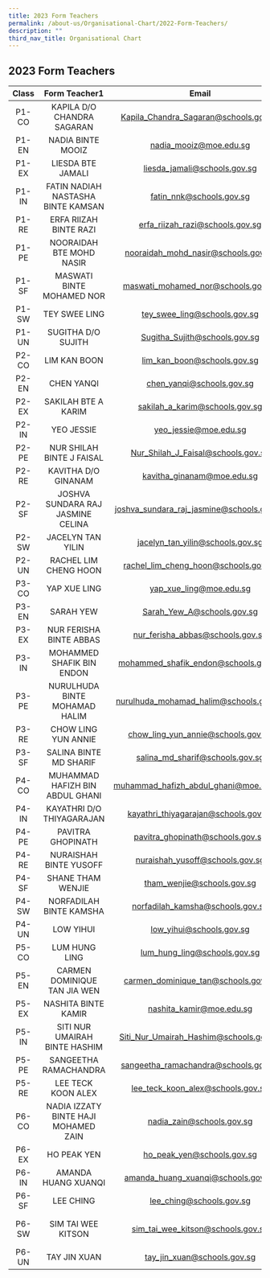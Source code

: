 ```yaml
---
title: 2023 Form Teachers
permalink: /about-us/Organisational-Chart/2022-Form-Teachers/
description: ""
third_nav_title: Organisational Chart
---
```


## 2023 Form Teachers

|  Class |             Form Teacher1            |                   Email                   |              Form Teacher2              |                    Email                   |
|:------:|:------------------------------------:|:-----------------------------------------:|:---------------------------------------:|:------------------------------------------:|
|  P1-CO |      KAPILA D/O CHANDRA SAGARAN      |   Kapila_Chandra_Sagaran@schools.gov.sg   |           TAN YEN LIN JESSICA           |     tan_yen_lin_jessica@schools.gov.sg     |
|  P1-EN |           NADIA BINTE MOOIZ          |           nadia_mooiz@moe.edu.sg          |                 CHEN WEI                |           Chen_Wei@schools.gov.sg          |
|  P1-EX |           LIESDA BTE JAMALI          |        liesda_jamali@schools.gov.sg       |            GOH MEI JUAN JEAN            |      goh_mei_juan_jean@schools.gov.sg      |
|  P1-IN |  FATIN NADIAH NASTASHA BINTE KAMSAN  |          fatin_nnk@schools.gov.sg         |           LIN WEIHENG, VICTOR           |      Lin_Weiheng_Victor@schools.gov.sg     |
|  P1-RE |        ERFA RIIZAH BINTE RAZI        |      erfa_riizah_razi@schools.gov.sg      |                CHIA JAEL                |          chia_jael@schools.gov.sg          |
|  P1-PE |       NOORAIDAH BTE MOHD NASIR       |     nooraidah_mohd_nasir@schools.gov.sg   |                LU QIULING               |         lu_qiuling@schools.gov.sg          |
|  P1-SF |       MASWATI BINTE MOHAMED NOR      |     maswati_mohamed_nor@schools.gov.sg    |         NUR FADHILLAH BINTE MUSA        |      Nur_fadhillah_MUSA@schools.gov.sg     |
|  P1-SW |             TEY SWEE LING            |        tey_swee_ling@schools.gov.sg       |           MAZLENNY BTE MOSRAN           |       mazlenny_mosran@schools.gov.sg       |
|  P1-UN |          SUGITHA D/O SUJITH          |       Sugitha_Sujith@schools.gov.sg       |               SIM JIAK HO               |         sim_jiak_ho@schools.gov.sg         |
|  P2-CO |             LIM KAN BOON             |        lim_kan_boon@schools.gov.sg        |                SARAH YEW                |         Sarah_Yew_A@schools.gov.sg         |
|  P2-EN |              CHEN YANQI              |         chen_yanqi@schools.gov.sg         |           ROHANI BTE AHMAD ASI          |       rohani_ahmad_asi@schools.gov.sg      |
|  P2-EX |          SAKILAH BTE A KARIM         |       sakilah_a_karim@schools.gov.sg      |             AW JIA YU EUNICE            |       aw_jia_yu_eunice@schools.gov.sg      |
|  P2-IN |              YEO JESSIE              |           yeo_jessie@moe.edu.sg           |              ONG SIEW LIAN              |        ong_siew_lian@schools.gov.sg        |
|  P2-PE |       NUR SHILAH BINTE J FAISAL      |     Nur_Shilah_J_Faisal@schools.gov.sg    |            DAVID TEO KAI MING           |      David_Teo_Kai_Ming@schools.gov.sg     |
|  P2-RE |          KAVITHA D/O GINANAM         |         kavitha_ginanam@moe.edu.sg        |               GAO QINGFANG              |         gao_qingfang@schools.gov.sg        |
|  P2-SF |   JOSHVA SUNDARA RAJ JASMINE CELINA  | joshva_sundara_raj_jasmine@schools.gov.sg |            HU XUELING, OLIVIA           |      hu_xueling_olivia@schools.gov.sg      |
|  P2-SW |           JACELYN TAN YILIN          |      jacelyn_tan_yilin@schools.gov.sg     |               KUMAR HARINI              |         Kumar_Harini@schools.gov.sg        |
|  P2-UN |         RACHEL LIM CHENG HOON        |    rachel_lim_cheng_hoon@schools.gov.sg   |               POON SZE YI               |         poon_sze_yi@schools.gov.sg         |
|  P3-CO |             YAP XUE LING             |          yap_xue_ling@moe.edu.sg          |           MAKHFADZAH ABU BAKAR          |     makhfadzah_abu_bakar@schools.gov.sg    |
|  P3-EN |               SARAH YEW              |         Sarah_Yew_A@schools.gov.sg        |           POH TING YAN EVELYN           |     evelyn_poh_ting_yan@schools.gov.sg     |
|  P3-EX |        NUR FERISHA BINTE ABBAS       |      nur_ferisha_abbas@schools.gov.sg     |                WANG MANLI               |          wang_manli@schools.gov.sg         |
|  P3-IN |       MOHAMMED SHAFIK BIN ENDON      |    mohammed_shafik_endon@schools.gov.sg   |               ANG WEN HUI               |         Ang_Wen_Hui@schools.gov.sg         |
|  P3-PE |     NURULHUDA BINTE MOHAMAD HALIM    |   nurulhuda_mohamad_halim@schools.gov.sg  |                LI MEIJUAN               |            li_meijuan@moe.edu.sg           |
|  P3-RE |          CHOW LING YUN ANNIE         |     chow_ling_yun_annie@schools.gov.sg    |         RALPH PAUL CHAN ZHI WEI         |     Ralph_Paul_Chan_Zhi@schools.gov.sg     |
|  P3-SF |        SALINA BINTE MD SHARIF        |      salina_md_sharif@schools.gov.sg      |                 LEE XUAN                |           lee_xuan@schools.gov.sg          |
|  P4-CO |    MUHAMMAD HAFIZH BIN ABDUL GHANI   |   muhammad_hafizh_abdul_ghani@moe.edu.sg  |           LEONG CHOI YEN AGNES          |     leong_choi_yen_agnes@schools.gov.sg    |
|  P4-IN |       KAYATHRI D/O THIYAGARAJAN      |    kayathri_thiyagarajan@schools.gov.sg   |        SAFIYAH SALMI BINTE OTHMAN       |     safiyah_salmi_othman@schools.gov.sg    |
|  P4-PE |           PAVITRA GHOPINATH          |      pavitra_ghopinath@schools.gov.sg     |           GLORIA WONG YAN ZHEN          |       gloria_wong_yan_zhen@moe.edu.sg      |
|  P4-RE |        NURAISHAH BINTE YUSOFF        |      nuraishah_yusoff@schools.gov.sg      |            SEAH WAN YAN MARY            |      seah_wan_yan_mary@schools.gov.sg      |
|  P4-SF |           SHANE THAM WENJIE          |         tham_wenjie@schools.gov.sg        |             CHOONG PIK HUEI             |       choong_pik_huei@schools.gov.sg       |
|  P4-SW |        NORFADILAH BINTE KAMSHA       |      norfadilah_kamsha@schools.gov.sg     |               TAN SEE SAME              |         tan_see_same@schools.gov.sg        |
|  P4-UN |               LOW YIHUI              |          low_yihui@schools.gov.sg         |                NG YU CHAN               |          Ng_Yu_Chan@schools.gov.sg         |
|  P5-CO |             LUM HUNG LING            |        lum_hung_ling@schools.gov.sg       |           BALASUBRAMANIAN DEVI          |     balasubramanian_devi@schools.gov.sg    |
|  P5-EN |     CARMEN DOMINIQUE TAN JIA WEN     |    carmen_dominique_tan@schools.gov.sg    |     MUHAMMAD HASYIM BIN MOHAMAD ISA     |   Muhammad_hasyim_MOHAMAD@schools.gov.sg   |
|  P5-EX |          NASHITA BINTE KAMIR         |          nashita_kamir@moe.edu.sg         |                NG HUI MIN               |         ng_hui_min_c@schools.gov.sg        |
|  P5-IN |     SITI NUR UMAIRAH BINTE HASHIM    |   Siti_Nur_Umairah_Hashim@schools.gov.sg  |                LUA LI WEN               |          lua_li_wen@schools.gov.sg         |
|  P5-PE |         SANGEETHA RAMACHANDRA        |    sangeetha_ramachandra@schools.gov.sg   |           POH ZHI QIN, LIONEL           |      poh_zhi_qin_lionel@schools.gov.sg     |
|  P5-RE |          LEE TECK KOON ALEX          |     lee_teck_koon_alex@schools.gov.sg     |     KALAISELVAN S/O BALASUBRAMANIAM     | kalaiselvan_balasubramaniam@schools.gov.sg |
|  P6-CO | NADIA IZZATY BINTE HAJI MOHAMED ZAIN |         nadia_zain@schools.gov.sg         |               LAL BHARWANI              |         lal_bharwani@schools.gov.sg        |
|  P6-EX |              HO PEAK YEN             |         ho_peak_yen@schools.gov.sg        |           IZZATI BINTE IBRAHIM          |        Izzati_Ibrahim@schools.gov.sg       |
|  P6-IN |          AMANDA HUANG XUANQI         |     amanda_huang_xuanqi@schools.gov.sg    |         SERI MUSLIHAH BTE MD NOR        |     seri_muslihah_md_nor@schools.gov.sg    |
|  P6-SF |               LEE CHING              |          lee_ching@schools.gov.sg         |          LIM SOON KEONG JOSEPH          |    Lim_Soon_Keong_Joseph@schools.gov.sg    |
|  P6-SW |          SIM TAI WEE KITSON          |     sim_tai_wee_kitson@schools.gov.sg     | VASAGI D/O VADIVEL MRS VASAGI KUMARASEN |       vasagi_kumarasen@schools.gov.sg      |
|  P6-UN |             TAY JIN XUAN             |        tay_jin_xuan@schools.gov.sg        |              ZHUO CANGYUAN              |        zhuo_cangyuan@schools.gov.sg        |